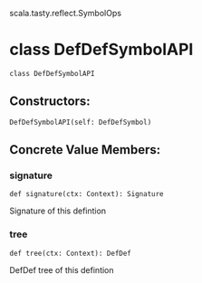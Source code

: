 scala.tasty.reflect.SymbolOps
# class DefDefSymbolAPI

<pre><code class="language-scala" >class DefDefSymbolAPI</pre></code>
## Constructors:
<pre><code class="language-scala" >DefDefSymbolAPI(self: DefDefSymbol)</pre></code>

## Concrete Value Members:
### signature
<pre><code class="language-scala" >def signature(ctx: Context): Signature</pre></code>
Signature of this defintion

### tree
<pre><code class="language-scala" >def tree(ctx: Context): DefDef</pre></code>
DefDef tree of this defintion

